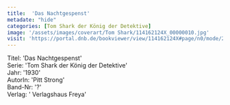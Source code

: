 ```yaml
---
title:  'Das Nachtgespenst'
metadate: "hide"
categories: [Tom Shark der König der Detektive]
image: '/assets/images/coverart/Tom Shark/114162124X_00000010.jpg'
visit: 'https://portal.dnb.de/bookviewer/view/114162124X#page/n0/mode/2up'
---
```

Titel: 'Das Nachtgespenst' <br>
Serie: 'Tom Shark der König der Detektive' <br>
Jahr: '1930' <br>
AutorIn: 'Pitt Strong' <br>
Band-Nr: '?' <br>
Verlag: ' Verlagshaus Freya'